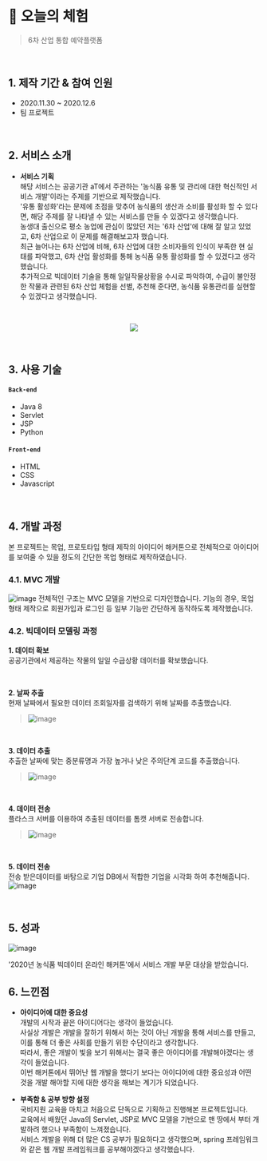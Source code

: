 # :pushpin: 오늘의 체험
>6차 산업 통합 예약플랫폼

</br>

## 1. 제작 기간 & 참여 인원
- 2020.11.30 ~ 2020.12.6
- 팀 프로젝트

</br>

## 2. 서비스 소개

- __서비스 기획__  
해당 서비스는 공공기관 aT에서 주관하는 '농식품 유통 및 관리에 대한 혁신적인 서비스 개발'이라는 주제를 기반으로 제작했습니다.  
'유통 활성화'라는 문제에 초점을 맞추어 농식품의 생산과 소비를 활성화 할 수 있다면, 해당 주제를 잘 나타낼 수 있는 서비스를 만들 수 있겠다고 생각했습니다.  
농생대 출신으로 평소 농업에 관심이 많았던 저는 '6차 산업'에 대해 잘 알고 있었고, 6차 산업으로 이 문제를 해결해보고자 했습니다.  
최근 늘어나는 6차 산업에 비해, 6차 산업에 대한 소비자들의 인식이 부족한 현 실태를 파악했고, 6차 산업 활성화를 통해 농식품 유통 활성화를 할 수 있겠다고 생각했습니다.  
추가적으로 빅데이터 기술을 통해 일일작물상황을 수시로 파악하여, 수급이 불안정한 작물과 관련된 6차 산업 체험을 선별, 추천해 준다면, 농식품 유통관리를 실현할 수 있겠다고 생각했습니다.  

</br>
<p align="center"><img src="https://user-images.githubusercontent.com/70616657/117564382-bde80c00-b0e6-11eb-96ce-97255baede02.png"></p>

</br>

## 3. 사용 기술
#### `Back-end`
  - Java 8
  - Servlet
  - JSP
  - Python
#### `Front-end`
  - HTML
  - CSS
  - Javascript

</br>


## 4. 개발 과정
본 프로젝트는 목업, 프로토타입 형태 제작의 아이디어 해커톤으로 전체적으로 아이디어를 보여줄 수 있을 정도의 간단한 목업 형태로 제작하였습니다.

### 4.1. MVC 개발
![image](https://user-images.githubusercontent.com/70616657/117564508-4ff01480-b0e7-11eb-9ccd-b517c348848e.png)
전체적인 구조는 MVC 모델을 기반으로 디자인했습니다.
기능의 경우, 목업 형태 제작으로 회원가입과 로그인 등 일부 기능만 간단하게 동작하도록 제작했습니다.

### 4.2. 빅데이터 모델링 과정
__1. 데이터 확보__  
공공기관에서 제공하는 작물의 일일 수급상황 데이터를 확보했습니다.

</br>

__2. 날짜 추출__  
현재 날짜에서 필요한 데이터 조회일자를 검색하기 위해 날짜를 추출했습니다.
> ![image](https://user-images.githubusercontent.com/70616657/117564675-300d2080-b0e8-11eb-8211-208db9a3c5ac.png)

</br>

__3. 데이터 추출__  
추출한 날짜에 맞는 중분류명과 가장 높거나 낮은 주의단계 코드를 추출했습니다.
> ![image](https://user-images.githubusercontent.com/70616657/117564699-4c10c200-b0e8-11eb-977f-bd90ebd49da4.png)

</br>

__4. 데이터 전송__  
플라스크 서버를 이용하여 추출된 데이터를 톰캣 서버로 전송합니다.
> ![image](https://user-images.githubusercontent.com/70616657/117564739-7febe780-b0e8-11eb-947b-5c7f86eacfd1.png)

</br>

__5. 데이터 전송__  
전송 받은데이터를 바탕으로 기업 DB에서 적합한 기업을 시각화 하여 추천해줍니다.
![image](https://user-images.githubusercontent.com/70616657/117564749-89754f80-b0e8-11eb-947d-bdc51359f127.png)

</br>

## 5. 성과
![image](https://user-images.githubusercontent.com/70616657/117564813-e6710580-b0e8-11eb-870a-d681a0ba6a7c.png)  

'2020년 농식품 빅데이터 온라인 해커톤'에서 서비스 개발 부문 대상을 받았습니다.

## 6. 느낀점
- __아이디어에 대한 중요성__  
개발의 시작과 끝은 아이디어다는 생각이 들었습니다.  
사실상 개발은 개발을 잘하기 위해서 하는 것이 아닌 개발을 통해 서비스를 만들고, 이를 통해 더 좋은 사회를 만들기 위한 수단이라고 생각합니다.  
따라서, 좋은 개발이 빛을 보기 위해서는 결국 좋은 아이디어를 개발해야겠다는 생각이 들었습니다.  
이번 해커톤에서 뛰어난 웹 개발을 했다기 보다는 아이디어에 대한 중요성과 어떤 것을 개발 해야할 지에 대한 생각을 해보는 계기가 되었습니다.  

- __부족함 & 공부 방향 설정__  
국비지원 교육을 마치고 처음으로 단독으로 기획하고 진행해본 프로젝트입니다.  
교육에서 배웠던 Java의 Servlet, JSP로 MVC 모델을 기반으로 맨 땅에서 부터 개발하려 했으나 부족함이 느껴졌습니다.  
서비스 개발을 위해 더 많은 CS 공부가 필요하다고 생각했으며, spring 프레임워크와 같은 웹 개발 프레임워크를 공부해야겠다고 생각했습니다.  
